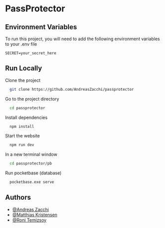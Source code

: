 # PassProtector



## Environment Variables

To run this project, you will need to add the following environment variables to your .env file

`SECRET=your_secret_here`




## Run Locally

Clone the project

```bash
  git clone https://github.com/AndreasZacchi/passprotector
```

Go to the project directory

```bash
  cd passprotector
```

Install dependencies

```bash
  npm install
```

Start the website

```bash
  npm run dev
```

In a new terminal window
```bash
  cd passprotector/pb
```
Run pocketbase (database)
```bash
  pocketbase.exe serve
```


## Authors

- [@Andreas Zacchi](https://github.com/AndreasZacchi)
- [@Matthias Kristensen](https://github.com/MattyMcF4tty)
- [@Roni Temizsoy](https://github.com/Rondywastaken)
